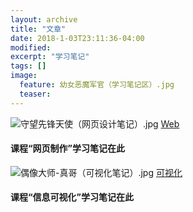 ```yaml
---
layout: archive
title: "文章"
date: 2018-1-03T23:11:36-04:00
modified:
excerpt: "学习笔记"
tags: []
image: 
  feature: 幼女恶魔军官（学习笔记区）.jpg
  teaser:
---
```


![守望先锋天使（网页设计笔记）.jpg](https://i.loli.net/2018/01/06/5a50c6295a81c.jpg)
[Web](https://kusumuxi.github.io/posts/rwd/index)
#### 课程“网页制作”学习笔记在此

![偶像大师-真哥（可视化笔记）.jpg](https://i.loli.net/2018/01/06/5a50c73c0e4ee.jpg)
[可视化](https://kusumuxi.github.io/posts/infovis/index)
#### 课程“信息可视化”学习笔记在此

